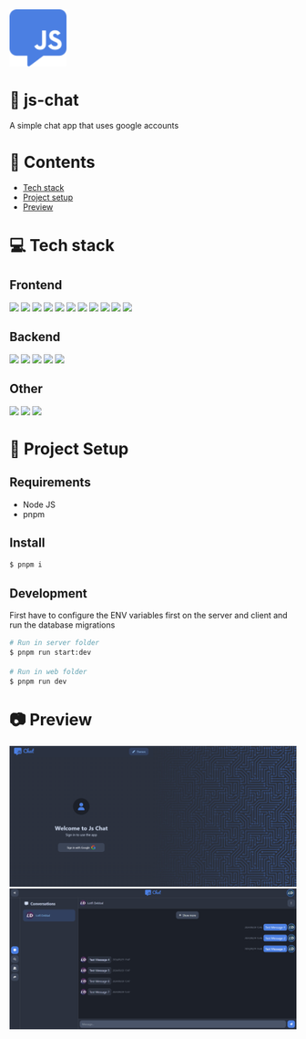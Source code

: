 <img height="100px" width="100px" src="https://github.com/devlotfi/js-chat/blob/main/github-assets/logo.svg">

# 📜 js-chat

A simple chat app that uses google accounts

# 📌 Contents

- [Tech stack](#-tech-stack)
- [Project setup](#-project-setup)
- [Preview](#-preview)

# 💻 Tech stack

## Frontend

<p float="left">
  <img height="50px" src="https://devlotfi.github.io/stack-icons/icons/html.svg">
  <img height="50px" src="https://devlotfi.github.io/stack-icons/icons/css.svg">
  <img height="50px" src="https://devlotfi.github.io/stack-icons/icons/ts.svg">
  <img height="50px" src="https://devlotfi.github.io/stack-icons/icons/tailwind.svg">
  <img height="50px" src="https://devlotfi.github.io/stack-icons/icons/react.svg">
  <img height="50px" src="https://devlotfi.github.io/stack-icons/icons/fontawesome.svg">
  <img height="50px" src="https://devlotfi.github.io/stack-icons/icons/formik.svg">
  <img height="50px" src="https://devlotfi.github.io/stack-icons/icons/nextui.svg">
  <img height="50px" src="https://devlotfi.github.io/stack-icons/icons/reactquery.svg">
  <img height="50px" src="https://devlotfi.github.io/stack-icons/icons/react-router.svg">
  <img height="50px" src="https://devlotfi.github.io/stack-icons/icons/vite.svg">
</p>

## Backend

<p float="left">
  <img height="50px" src="https://devlotfi.github.io/stack-icons/icons/nodejs.svg">
  <img height="50px" src="https://devlotfi.github.io/stack-icons/icons/nestjs.svg">
  <img height="50px" src="https://devlotfi.github.io/stack-icons/icons/redis.svg">
  <img height="50px" src="https://devlotfi.github.io/stack-icons/icons/prisma.svg">
  <img height="50px" src="https://devlotfi.github.io/stack-icons/icons/postgres.svg">
</p>

## Other

<p float="left">
  <img height="50px" src="https://devlotfi.github.io/stack-icons/icons/jwt.svg">
  <img height="50px" src="https://devlotfi.github.io/stack-icons/icons/socketio.svg">
  <img height="50px" src="https://devlotfi.github.io/stack-icons/icons/googleoauth.svg">
</p>

# 📂 Project Setup

## Requirements

- Node JS
- pnpm

## Install

```bash
$ pnpm i
```

## Development

First have to configure the ENV variables first on the server and client and run the database migrations

```bash
# Run in server folder
$ pnpm run start:dev

# Run in web folder
$ pnpm run dev
```

# 📷 Preview

<img src="https://github.com/devlotfi/js-chat/blob/main/github-assets/preview-1.png">
<img src="https://github.com/devlotfi/js-chat/blob/main/github-assets/preview-2.png">
